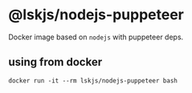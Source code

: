 # @lskjs/nodejs-puppeteer

Docker image based on `nodejs` with puppeteer deps.

## using from docker

`docker run -it --rm lskjs/nodejs-puppeteer bash`
